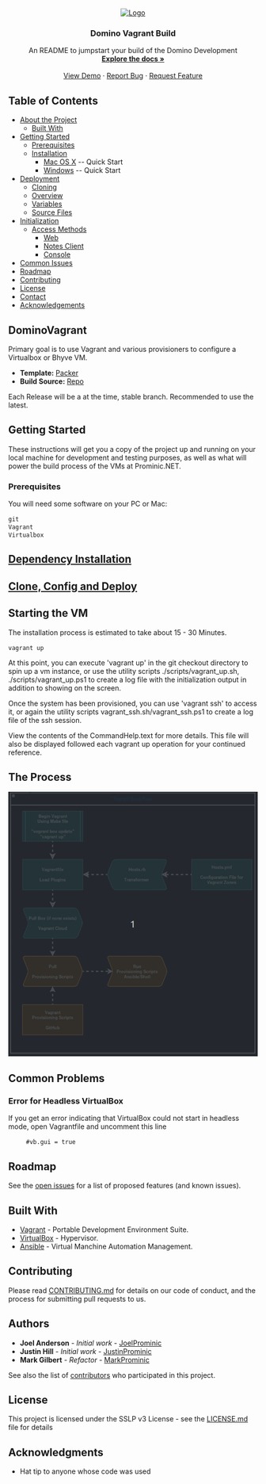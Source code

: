 <!-- PROJECT LOGO -->
<br />
<p align="center">
  <a href="https://github.com/MarkProminic/simple-tasks-provisioner/">
    <img src="https://startcloud.com/assets/logo-big.jpg" alt="Logo" width="200" height="100">
  </a>

  <h3 align="center">Domino Vagrant Build</h3>

  <p align="center">
    An README to jumpstart your build of the Domino Development
    <br />
    <a href="https://github.com/MarkProminic/simple-tasks-provisioner/"><strong>Explore the docs »</strong></a>
    <br />
    <br />
    <a href="https://github.com/MarkProminic/simple-tasks-provisioner/">View Demo</a>
    ·
    <a href="https://github.com/MarkProminic/simple-tasks-provisioner/issues">Report Bug</a>
    ·
    <a href="https://github.com/MarkProminic/simple-tasks-provisioner/issues">Request Feature</a>
  </p>
</p>

<!-- TABLE OF CONTENTS -->
## Table of Contents

* [About the Project](#dominovagrant)
  * [Built With](#built-with)
* [Getting Started](#getting-started)
  * [Prerequisites](#prerequisites)
  * [Installation](#installation)
    * [Mac OS X](https://github.com/MarkProminic/simple-tasks-provisioner/blob/master/MacMojaveReadme.md) -- Quick Start
    * [Windows](https://github.com/MarkProminic/simple-tasks-provisioner/blob/master/Win10ReadMe.md) -- Quick Start
* [Deployment](#deployment)
  * [Cloning](#cloning-the-repo-locally)
  * [Overview](#configuring-the-environment)
  * [Variables](#commonly-changed-parameters)
  * [Source Files](#source-files)
* [Initialization](#starting-the-vm)
  * [Access Methods](#accessing-the-domino-server)
    * [Web](#web-interface)
    * [Notes Client](#access-from-notes-client)
    * [Console](#domino-console)
* [Common Issues](#common-problems)
* [Roadmap](#roadmap)
* [Contributing](#contributing)
* [License](#license)
* [Contact](#authors)
* [Acknowledgements](#acknowledgments)


## DominoVagrant
Primary goal is to use Vagrant and various provisioners to configure a Virtualbox or Bhyve VM.

* **Template:** [Packer](https://app.vagrantup.com/STARTcloud/boxes/debian12-server)
* **Build Source:** [Repo](Notyetavailableforpublicconsumption)

Each Release will be a at the time, stable branch. Recommended to use the latest.

## Getting Started

These instructions will get you a copy of the project up and running on your local machine for development and testing purposes, as well as what will power the build process of the VMs at Prominic.NET.

### Prerequisites

You will need some software on your PC or Mac:

```
git
Vagrant
Virtualbox
```

## [Dependency Installation](https://github.com/MarkProminic/simple-tasks-provisioner/wiki/Dependency-Installation)


## [Clone, Config and Deploy](https://github.com/MarkProminic/simple-tasks-provisioner/wiki/Clone-and-Deploy)


## Starting the VM

The installation process is estimated to take about 15 - 30 Minutes.

```
vagrant up
```

At this point, you can execute 'vagrant up' in the git checkout directory
to spin up a vm instance, or use the utility scripts
./scripts/vagrant_up.sh, ./scripts/vagrant_up.ps1 to create a log file with the initialization
output in addition to showing on the screen.

Once the system has been provisioned, you can use 'vagrant ssh' to access
it, or again the utility scripts vagrant_ssh.sh/vagrant_ssh.ps1 to create
a log file of the ssh session.

View the contents of the CommandHelp.text for more details.
This file will also be displayed followed each vagrant up operation for
your continued reference.

## The Process
![Provisioning Process](images/vagrant-build-flow.gif)

## Common Problems

### Error for Headless VirtualBox

If you get an error indicating that VirtualBox could not start in headless mode, open Vagrantfile and uncomment this line

```
     #vb.gui = true
```

## Roadmap

See the [open issues](https://github.com/MarkProminic/simple-tasks-provisioner/issues) for a list of proposed features (and known issues).

## Built With
* [Vagrant](https://www.vagrantup.com/) - Portable Development Environment Suite.
* [VirtualBox](https://www.virtualbox.org/wiki/Downloads) - Hypervisor.
* [Ansible](https://www.ansible.com/) - Virtual Manchine Automation Management.

## Contributing

Please read [CONTRIBUTING.md](https://www.prominic.net) for details on our code of conduct, and the process for submitting pull requests to us.

## Authors
* **Joel Anderson** - *Initial work* - [JoelProminic](https://github.com/JoelProminic)
* **Justin Hill** - *Initial work* - [JustinProminic](https://github.com/JustinProminic)
* **Mark Gilbert** - *Refactor* - [MarkProminic](https://github.com/MarkProminic)

See also the list of [contributors](https://github.com/MarkProminic/simple-tasks-provisioner/graphs/contributors) who participated in this project.

## License

This project is licensed under the SSLP v3 License - see the [LICENSE.md](LICENSE.md) file for details

## Acknowledgments

* Hat tip to anyone whose code was used
